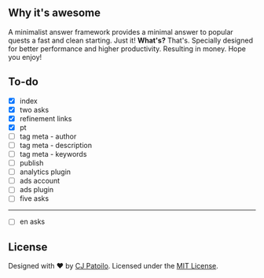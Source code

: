 ## Why it's awesome

A minimalist answer framework provides a minimal answer to popular quests a fast and clean starting. Just it! **What's?** That's. Specially designed for better performance and higher productivity. Resulting in money. Hope you enjoy!

## To-do

- [x] index 
- [x] two asks 
- [x] refinement links 
- [x] pt 
- [ ] tag meta - author 
- [ ] tag meta - description 
- [ ] tag meta - keywords 
- [ ] publish 
- [ ] analytics plugin 
- [ ] ads account 
- [ ] ads plugin 
- [ ] five asks 
------------- 
- [ ] en asks

## License

Designed with ♥ by [CJ Patoilo](https://twitter.com/cjpatoilo). Licensed under the [MIT License](https://cjpatoilo.com/license).
